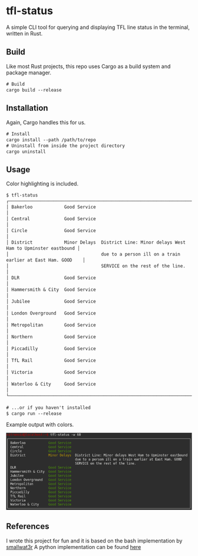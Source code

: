 # tfl-status
A simple CLI tool for querying and displaying TFL line status in the terminal, written in Rust.

## Build
Like most Rust projects, this repo uses Cargo as a build system and package manager.
```
# Build
cargo build --release
```

## Installation
Again, Cargo handles this for us.
```
# Install
cargo install --path /path/to/repo
# Uninstall from inside the project directory
cargo uninstall
```

## Usage
Color highlighting is included.
```
$ tfl-status
┌───────────────────────────────────────────────────────────────────────────────────────────────┐
│ Bakerloo            Good Service                                                              │
│ Central             Good Service                                                              │
│ Circle              Good Service                                                              │
│ District            Minor Delays  District Line: Minor delays West Ham to Upminster eastbound │
│                                   due to a person ill on a train earlier at East Ham. GOOD    │
│                                   SERVICE on the rest of the line.                            │
│ DLR                 Good Service                                                              │
│ Hammersmith & City  Good Service                                                              │
│ Jubilee             Good Service                                                              │
│ London Overground   Good Service                                                              │
│ Metropolitan        Good Service                                                              │
│ Northern            Good Service                                                              │
│ Piccadilly          Good Service                                                              │
│ TfL Rail            Good Service                                                              │
│ Victoria            Good Service                                                              │
│ Waterloo & City     Good Service                                                              │
└───────────────────────────────────────────────────────────────────────────────────────────────┘

# ...or if you haven't installed
$ cargo run --release
```

Example output with colors.
<p align="center">
<img src="images/tfl.png" width="682">
</p>

## References
I wrote this project for fun and it is based on the bash implementation by [smallwat3r](https://github.com/smallwat3r/tubestatus)
A python implementation can be found [here](https://github.com/nitronoid/tube-status)

